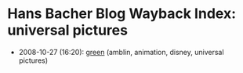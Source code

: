 # Hans Bacher Blog Wayback Index: universal pictures

* 2008-10-27 (16:20): [green](https://web.archive.org/web/https://one1more2time3.wordpress.com/2008/10/27/green-2/) (amblin, animation, disney, universal pictures)